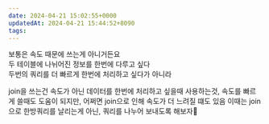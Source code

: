 ```yaml
---
date: 2024-04-21 15:02:55+0000
updatedAt: 2024-04-21 15:44:52+8090
tags: 
---
```

보통은 속도 때문에 쓰는게 아니거든요  
두 테이블에 나뉘어진 정보를 한번에 다루고 싶다  
두번의 쿼리를 더 빠르게 한번에 처리하고 싶다가 아니라

join을 쓰는건 속도가 아닌 데이터를 한번에 처리하고 싶을때 사용하는것,
속도를 빠르게 쓸때도 도움이 되지만, 어쩌면 join으로 인해 속도가 더 느려질 떄도 있음
이때는 join으로 한방쿼리를 날리는게 아닌, 쿼리를 나누어 보내도록 해보자